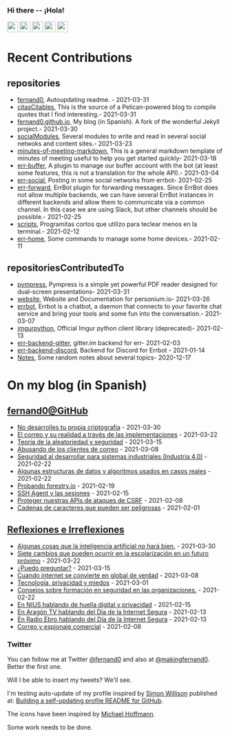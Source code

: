 ### Hi there -- ¡Hola!

<a href="mailto:ftricas@unizar.es" title="e-mail"><i class="svg-icon email"></i></a> 
<a href="https://www.linkedin.com/in/fernand0" title="My LinkedIn//Mi LinkedIn"><img src="https://img.shields.io/badge/linkedin-%230077B5.svg?&style=for-the-badge&logo=linkedin&logoColor=white" height=25></a> 
<a href="https://www.twitter.com/fernand0" title="My Twitter//Mi Twitter"><img src="https://img.shields.io/badge/twitter-%231DA1F2.svg?&style=for-the-badge&logo=twitter&logoColor=white" height=25></i></a> 
<a href="https://mastodon.social/@fernand0" title="My Mastodon//Mi Mastodon"><img src="https://img.shields.io/static/v1?label=Mastodon&message=Social&color=blue" height=25></i></a> 
<a href="https://flickr.com/fernand0"><img src="https://img.shields.io/static/v1?label=Flickr&message=Images&color=blue" height=25></a>
<a href="https://dev.to/fernand0"><img src="https://img.shields.io/badge/DEV.TO-%230A0A0A.svg?&style=for-the-badge&logo=dev-dot-to&logoColor=white" height=25></a>

# Recent Contributions
<!-- recent_releases starts -->


## repositories
* [fernand0](https://github.com/fernand0/fernand0),  Autoupdating readme. - 2021-03-31
* [citasCitables](https://github.com/fernand0/citasCitables),  This is the source of a Pelican-powered blog to compile quotes that I find interesting.- 2021-03-31
* [fernand0.github.io](https://github.com/fernand0/fernand0.github.io),  My blog (in Spanish). A fork of the wonderful Jekyll project.- 2021-03-30
* [socialModules](https://github.com/fernand0/socialModules),  Several modules to write and read in several social netwoks and content sites.- 2021-03-23
* [minutes-of-meeting-markdown](https://github.com/fernand0/minutes-of-meeting-markdown),  This is a general markdown template of minutes of meeting useful to help you get started quickly- 2021-03-18
* [err-buffer](https://github.com/fernand0/err-buffer),  A plugin to manage our buffer account with the bot (at least some features, this is not a translation for the whole API).- 2021-03-04
* [err-social](https://github.com/fernand0/err-social),  Posting in some social networks from errbot- 2021-02-25
* [err-forward](https://github.com/fernand0/err-forward),  ErrBot plugin for forwarding messages. Since ErrBot does not allow multiple backends, we can have several ErrBot instances in different backends and allow them to communicate via a common channel. In this case we are using Slack, but other channels should be possible.- 2021-02-25
* [scripts](https://github.com/fernand0/scripts),  Programitas cortos que utilizo para teclear menos en la terminal.- 2021-02-12
* [err-home](https://github.com/fernand0/err-home),  Some commands to manage some home devices.- 2021-02-11

## repositoriesContributedTo
* [pympress](https://github.com/Cimbali/pympress),  Pympress is a simple yet powerful PDF reader designed for dual-screen presentations- 2021-03-31
* [website](https://github.com/personium/website),  Website and Documentation for personium.io- 2021-03-26
* [errbot](https://github.com/errbotio/errbot),  Errbot is a chatbot, a daemon that connects to your favorite chat service and bring your tools and some fun into the conversation.- 2021-03-07
* [imgurpython](https://github.com/Imgur/imgurpython),  Official Imgur python client library (deprecated)- 2021-02-13
* [err-backend-gitter](https://github.com/errbotio/err-backend-gitter),  gitter.im backend for err- 2021-02-03
* [err-backend-discord](https://github.com/gbin/err-backend-discord),  Backend for Discord for Errbot - 2021-01-14
* [Notes](https://github.com/jgbarah/Notes),  Some random notes about several topics- 2020-12-17
<!-- recent_releases ends -->

# On my blog (in Spanish)

<!-- blog starts -->


## [fernand0@GitHub](https://fernand0.github.io/)
* [No desarrolles tu propia criptografía](http://fernand0.github.io/tu-propia-criptografia/) - 2021-03-30
* [El correo y su realidad a través de las implementaciones](http://fernand0.github.io/fallos-viejos-correo/) - 2021-03-22
* [Teoría de la aleatoriedad y seguridad](http://fernand0.github.io/aleatoriedad-seguridad/) - 2021-03-15
* [Abusando de los clientes de correo](http://fernand0.github.io/clientes-correo-enlaces/) - 2021-03-08
* [Seguridad al desarrollar para sistemas industriales (Industria 4.0)](http://fernand0.github.io/seguridad-legados/) - 2021-02-22
* [Algunas estructuras de datos y algoritmos usados en casos reales](http://fernand0.github.io/estructuras-datos-empresa/) - 2021-02-22
* [Probando forestry.io](http://fernand0.github.io/probando-forestry.io/) - 2021-02-19
* [SSH Agent y las sesiones](http://fernand0.github.io/SSH-agent/) - 2021-02-15
* [Proteger nuestras APIs de ataques de CSRF](http://fernand0.github.io/CSRF-API/) - 2021-02-08
* [Cadenas de caracteres que pueden ser peligrosas](http://fernand0.github.io/lista-cadenas-peligrosas/) - 2021-02-01

## [Reflexiones e Irreflexiones](http://fernand0.blogalia.com/)
* [Algunas cosas que la inteligencia artificial no har&#225; bien.](http://fernand0.blogalia.com//historias/78361) - 2021-03-30
* [Siete cambios que pueden ocurrir en la escolarizaci&#243;n en un futuro pr&#243;ximo](http://fernand0.blogalia.com//historias/78357) - 2021-03-22
* [&#191;Puedo preguntar?](http://fernand0.blogalia.com//historias/78351) - 2021-03-15
* [Cuando internet se convierte en global de verdad](http://fernand0.blogalia.com//historias/78346) - 2021-03-08
* [Tecnolog&#237;a, privacidad y miedos](http://fernand0.blogalia.com//historias/78342) - 2021-03-01
* [Consejos sobre formaci&#243;n en seguridad en las organizaciones.](http://fernand0.blogalia.com//historias/78340) - 2021-02-22
* [En NIUS hablando de huella digital y privacidad](http://fernand0.blogalia.com//historias/78338) - 2021-02-15
* [En Arag&#243;n TV hablando del D&#237;a de la Internet Segura](http://fernand0.blogalia.com//historias/78336) - 2021-02-13
* [En Radio Ebro hablando del D&#237;a de la Internet Segura](http://fernand0.blogalia.com//historias/78335) - 2021-02-13
* [Correo y espionaje comercial](http://fernand0.blogalia.com//historias/78332) - 2021-02-08
<!-- blog ends -->

### Twitter 

You can follow me at Twitter [@fernand0](https://twitter.com/fernand0) and also at [@makingfernand0](https://twitter.com/fernand0). Better the first one.

Will I be able to insert my tweets? We'll see.

I'm testing auto-update of my profile inspired by [Simon Willison](https://simonwillison.net/) published at: [Building a self-updating profile README for GitHub](https://simonwillison.net/2020/Jul/10/self-updating-profile-readme/).

The icons have been inspired by [Michael Hoffmann](https://www.mokkapps.de/).

Some work needs to be done.

<!--
**fernand0/fernand0** is a ✨ _special_ ✨ repository because its `README.md` (this file) appears on your GitHub profile.

Here are some ideas to get you started:

- 🔭 I’m currently working on ...
- 🌱 I’m currently learning ...
- 👯 I’m looking to collaborate on ...
- 🤔 I’m looking for help with ...
- 💬 Ask me about ...
- 📫 How to reach me: ...
- 😄 Pronouns: ...
- ⚡ Fun fact: ...
-->
